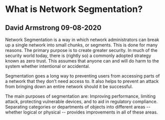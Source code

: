 # What is Network Segmentation?
## David Armstrong 09-08-2020

Network Segmentation is a way in which network administrators can break up a single network into small chunks, or segments. This is done for many reasons. The primary purpose is to create greater security. In much of the security world today, there is (rightly so) a commonly adopted strategy known as zero trust. This assumes that anyone can and will do harm to the system whether intentional or accidental.

Segmentation goes a long way to preventing users from accessing parts of a network that they don’t need access to. It also helps to prevent an attack from bringing down an entire network should it be successful.

The main purposes of segmentation are: Improving performance, limiting attack, protecting vulnerable devices, and to aid in regulatory compliance. Separating categories or departments of objects into different areas -- whether logical or physical -- provides improvements in all of these areas.
